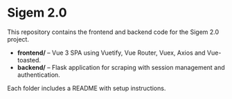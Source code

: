 # Sigem 2.0

This repository contains the frontend and backend code for the Sigem 2.0 project.

- **frontend/** – Vue 3 SPA using Vuetify, Vue Router, Vuex, Axios and Vue-toasted.
- **backend/** – Flask application for scraping with session management and authentication.

Each folder includes a README with setup instructions.
